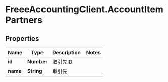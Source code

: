 # FreeeAccountingClient.AccountItemPartners

## Properties
Name | Type | Description | Notes
------------ | ------------- | ------------- | -------------
**id** | **Number** | 取引先ID | 
**name** | **String** | 取引先 | 


